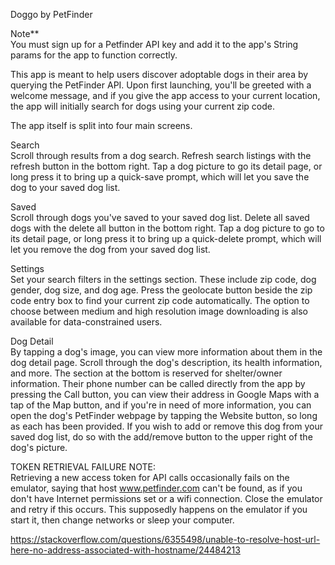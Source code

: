 
Doggo by PetFinder  

Note**  
You must sign up for a Petfinder API key and add it to the app's String params for the app to function correctly.  

This app is meant to help users discover adoptable dogs in their area by querying the PetFinder API.
Upon first launching, you'll be greeted with a welcome message, and if you give the app access to
your current location, the app will initially search for dogs using your current zip code.  

The app itself is split into four main screens.  

Search  
Scroll through results from a dog search. Refresh search listings with the refresh button in the
bottom right. Tap a dog picture to go its detail page, or long press it to bring up a quick-save
prompt, which will let you save the dog to your saved dog list.

Saved  
Scroll through dogs you've saved to your saved dog list. Delete all saved dogs with the delete all
button in the bottom right. Tap a dog picture to go to its detail page, or long press it to bring
up a quick-delete prompt, which will let you remove the dog from your saved dog list.

Settings  
Set your search filters in the settings section. These include zip code, dog gender, dog size, and
dog age. Press the geolocate button beside the zip code entry box to find your current zip code
automatically. The option to choose between medium and high resolution image downloading is also 
available for data-constrained users.

Dog Detail  
By tapping a dog's image, you can view more information about them in the dog detail page. Scroll
through the dog's description, its health information, and more. The section at the bottom is
reserved for shelter/owner information. Their phone number can be called directly from the app by
pressing the Call button, you can view their address in Google Maps with a tap of the Map button,
and if you're in need of more information, you can open the dog's PetFinder webpage by tapping the
Website button, so long as each has been provided. If you wish to add or remove this dog from your 
saved dog list, do so with the add/remove button to the upper right of the dog's picture.



TOKEN RETRIEVAL FAILURE NOTE:  
Retrieving a new access token for API calls occasionally fails on the emulator, saying that host
www.petfinder.com can't be found, as if you don't have Internet permissions set or a wifi connection.
Close the emulator and retry if this occurs. This supposedly happens on the emulator if you start 
it, then change networks or sleep your computer.

https://stackoverflow.com/questions/6355498/unable-to-resolve-host-url-here-no-address-associated-with-hostname/24484213
